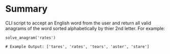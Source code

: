 # Summary 

CLI script to accept an English word from the user and return all valid anagrams of the word sorted alphabetically by thier 2nd letter.
For example:

```
solve_anagram('rates')

# Example Output: ['tares', 'rates', 'tears', 'aster', 'stare']
```